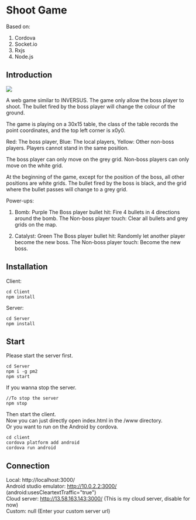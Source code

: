 # Shoot Game
Based on:  
1. Cordova  
2. Socket.io  
3. Rxjs  
4. Node.js  
## Introduction  

![](https://github.com/Qiming-Liu/ShootGame/raw/main/res/intro.gif)   
  
A web game similar to INVERSUS.
The game only allow the boss player to shoot.
The bullet fired by the boss player will change the colour of the ground.

The game is playing on a 30x15 table, the class of the table records the point coordinates, and the top left
corner is x0y0.

Red: The boss player,
Blue: The local players,
Yellow: Other non-boss players.
Players cannot stand in the same position.

The boss player can only move on the grey grid.
Non-boss players can only move on the white grid.

At the beginning of the game, except for the position of the boss, all other positions are white grids.
The bullet fired by the boss is black, and the grid where the bullet passes will change to a grey grid.

Power-ups:
1. Bomb: Purple
    The Boss player bullet hit: Fire 4 bullets in 4 directions around the bomb.
    The Non-boss player touch: Clear all bullets and grey grids on the map.

2. Catalyst: Green
    The Boss player bullet hit: Randomly let another player become the new boss.
    The Non-boss player touch: Become the new boss.
    
## Installation  
Client:  
```   
cd Client  
npm install   
```  

Server:  
```  
cd Server  
npm install  
```  

## Start  
Please start the server first.  
```  
cd Server  
npm i -g pm2  
npm start   
```  
If you wanna stop the server.  
```  
//To stop the server  
npm stop 
```   
Then start the client.   
Now you can just directly open index.html in the /www directory.  
Or you want to run on the Android by cordova.  
```  
cd client  
cordova platform add android  
cordova run android  
```  


## Connection  
Local: http://localhost:3000/  
Android studio emulator: http://10.0.2.2:3000/ (android:usesCleartextTraffic="true")  
Cloud server: http://13.58.163.143:3000/ (This is my cloud server, disable for now)  
Custom: null (Enter your custom server url)  

